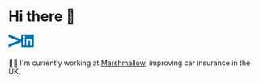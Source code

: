 # Hi there 👋

[<img align="left" alt="lapostoj.fr" width="25px" src="https://raw.githubusercontent.com/lapostoj/lapostoj/main/assets/lapostoj-logo.svg" />](https://www.lapostoj.fr)

[<img align="left"  alt="LinkedIn logo" width="25px" src="https://raw.githubusercontent.com/lapostoj/lapostoj/main/assets/linkedin-logo.svg" />](https://www.linkedin.com/in/jeromelapostolet/)

<br />
<br />

👨‍💻 I'm currently working at [Marshmallow](https://marshmallow.com/), improving car insurance in the UK.
